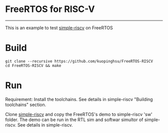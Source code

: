 # FreeRTOS for RISC-V
------------------------------------------------------------
This is an example to test <A Href="https://github.com/kuopinghsu/simple-riscv">simple-riscv</A> on FreeRTOS

# Build

    git clone --recursive https://github.com/kuopinghsu/FreeRTOS-RISCV
    cd FreeRTOS-RISCV && make

# Run

Requirement: Install the toolchains. See details in simple-riscv "Building toolchains" section.

Clone <A Href="https://github.com/kuopinghsu/simple-riscv">simple-riscv</A> and copy the FreeRTOS's demo to simple-riscv 'sw' folder. The demo can be run in the RTL sim and softwar simultor of simple-riscv. See details in simple-riscv.

